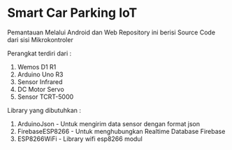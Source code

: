 # Smart Car Parking IoT
Pemantauan Melalui Android dan Web 
Repository ini berisi Source Code dari sisi Mikrokontroler 

Perangkat terdiri dari : 
1. Wemos D1 R1  
2. Arduino Uno R3 
3. Sensor Infrared 
4. DC Motor Servo 
5. Sensor TCRT-5000 

Library yang dibutuhkan : 
1. ArduinoJson - Untuk mengirim data sensor dengan format json
2. FirebaseESP8266 - Untuk menghubungkan Realtime Database Firebase
3. ESP8266WiFi - Library wifi esp8266 modul
